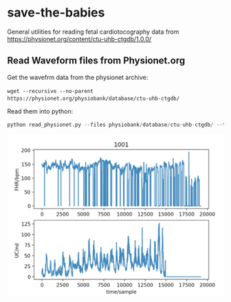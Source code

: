 # save-the-babies
General utilities for reading fetal cardiotocography data from https://physionet.org/content/ctu-uhb-ctgdb/1.0.0/

## Read Waveform files from Physionet.org

Get the wavefrm data from the physionet archive:

`wget --recursive --no-parent https://physionet.org/physiobank/database/ctu-uhb-ctgdb/`

Read them into python:

```python
python read_physionet.py --files physiobank/database/ctu-uhb-ctgdb/ --title 1001

```


![](assets/ctu_uhb_1.png)
